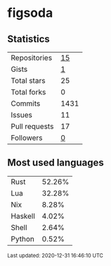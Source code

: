# figsoda


## Statistics

<table>
    <tr>
        <td>Repositories</td>
        <td><a href="https://github.com/figsoda?tab=repositories">15</a></td>
    </tr>
    <tr>
        <td>Gists</td>
        <td><a href="https://gist.github.com/figsoda">1</a></td>
    </tr>
    <tr>
        <td>Total stars</td>
        <td>25</td>
    </tr>
    <tr>
        <td>Total forks</td>
        <td>0</td>
    </tr>
    <tr>
        <td>Commits</td>
        <td>1431</td>
    </tr>
    <tr>
        <td>Issues</td>
        <td>11</td>
    </tr>
    <tr>
        <td>Pull requests</td>
        <td>17</td>
    </tr>
    <tr>
        <td>Followers</td>
        <td><a href="https://github.com/figsoda?tab=followers">0</a></td>
    </tr>
</table>


## Most used languages

<table>
<tr><td>Rust</td><td>52.26%</td></tr>
<tr><td>Lua</td><td>32.28%</td></tr>
<tr><td>Nix</td><td>8.28%</td></tr>
<tr><td>Haskell</td><td>4.02%</td></tr>
<tr><td>Shell</td><td>2.64%</td></tr>
<tr><td>Python</td><td>0.52%</td></tr>
</table>


<sub>Last updated: 2020-12-31 16:46:10 UTC</sub>
